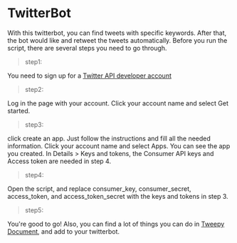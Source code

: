 # TwitterBot

With this twitterbot, you can find tweets with specific keywords. After that, the bot would like and retweet the tweets automatically. Before you run the script, there are several steps you need to go through.

> step1: 

You need to sign up for a [Twitter API developer account](https://developer.twitter.com/en.html)

> step2:

Log in the page with your account. Click your account name and select Get started.

> step3:

click create an app. Just follow the instructions and fill all the needed information. Click your account name and select Apps. You can see the app you created. In Details > Keys and tokens, the Consumer API keys and Access token are needed in step 4.

> step4:

Open the script, and replace consumer_key, consumer_secret, access_token, and access_token_secret with the keys and tokens in step 3.

> step5:

You're good to go! Also, you can find a lot of things you can do in [Tweepy Document](http://docs.tweepy.org/en/latest/index.html#), and add to your twitterbot. 
